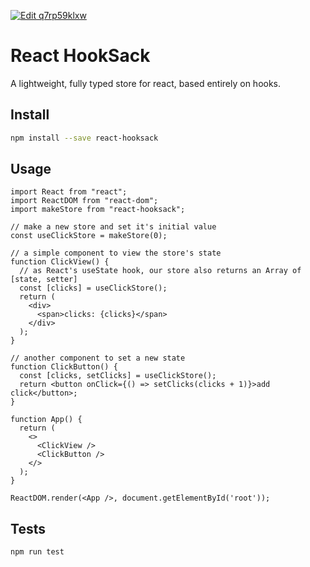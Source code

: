 [![Edit q7rp59klxw](https://codesandbox.io/static/img/play-codesandbox.svg)](https://codesandbox.io/s/q7rp59klxw)

React HookSack
==============

A lightweight, fully typed store for react, based entirely on hooks.


Install
-------

```bash
npm install --save react-hooksack
```


Usage
-----

```tsx
import React from "react";
import ReactDOM from "react-dom";
import makeStore from "react-hooksack";

// make a new store and set it's initial value
const useClickStore = makeStore(0);

// a simple component to view the store's state
function ClickView() {
  // as React's useState hook, our store also returns an Array of [state, setter]
  const [clicks] = useClickStore();
  return (
    <div>
      <span>clicks: {clicks}</span>
    </div>
  );
}

// another component to set a new state
function ClickButton() {
  const [clicks, setClicks] = useClickStore();
  return <button onClick={() => setClicks(clicks + 1)}>add click</button>;
}

function App() {
  return (
    <>
      <ClickView />
      <ClickButton />
    </>
  );
}

ReactDOM.render(<App />, document.getElementById('root'));
```

Tests
-----

```bash
npm run test
```
